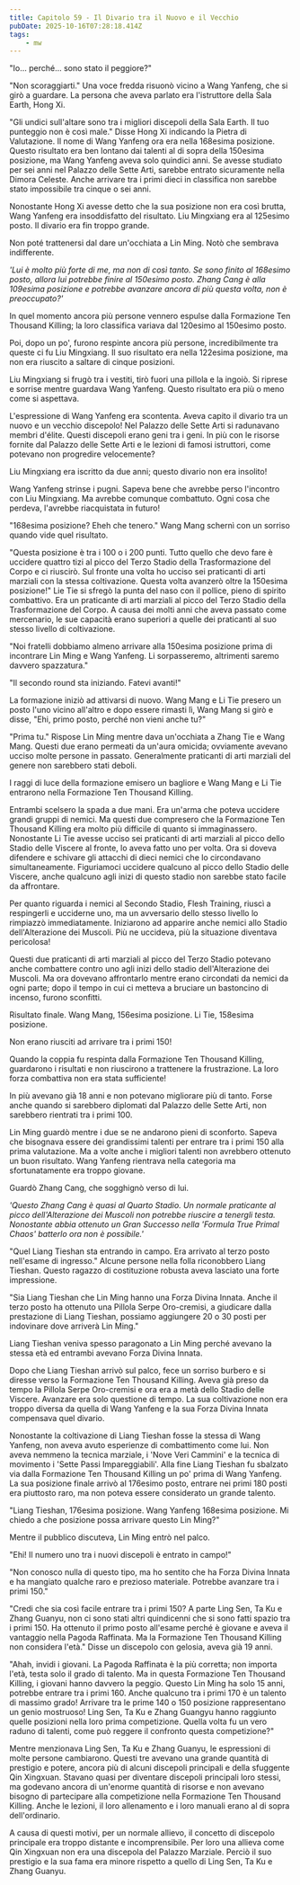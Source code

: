 ```yaml
---
title: Capitolo 59 - Il Divario tra il Nuovo e il Vecchio
pubDate: 2025-10-16T07:28:18.414Z
tags:
    - mw
---
```



"Io... perché... sono stato il peggiore?"


"Non scoraggiarti." Una voce fredda risuonò vicino a Wang Yanfeng, che si girò a guardare. La persona che aveva parlato era l'istruttore della Sala Earth, Hong Xi.


"Gli undici sull'altare sono tra i migliori discepoli della Sala Earth. Il tuo punteggio non è così male." Disse Hong Xi indicando la Pietra di Valutazione.
Il nome di Wang Yanfeng ora era nella 168esima posizione. Questo risultato era ben lontano dai talenti al di sopra della 150esima posizione, ma Wang Yanfeng aveva solo quindici anni. Se avesse studiato per sei anni nel Palazzo delle Sette Arti, sarebbe entrato sicuramente nella Dimora Celeste. Anche arrivare tra i primi dieci in classifica non sarebbe stato impossibile tra cinque o sei anni.


Nonostante Hong Xi avesse detto che la sua posizione non era così brutta, Wang Yanfeng era insoddisfatto del risultato. Liu Mingxiang era al 125esimo posto. Il divario era fin troppo grande.


Non poté trattenersi dal dare un'occhiata a Lin Ming. Notò che sembrava indifferente.


<em>'Lui è molto più forte di me, ma non di così tanto. Se sono finito al 168esimo posto, allora lui potrebbe finire al 150esimo posto. Zhang Cang è alla 109esima posizione e potrebbe avanzare ancora di più questa volta, non è preoccupato?'</em>


In quel momento ancora più persone vennero espulse dalla Formazione Ten Thousand Killing; la loro classifica variava dal 120esimo al 150esimo posto.


Poi, dopo un po', furono respinte ancora più persone, incredibilmente tra queste ci fu Liu Mingxiang. Il suo risultato era nella 122esima posizione, ma non era riuscito a saltare di cinque posizioni.


Liu Mingxiang si frugò tra i vestiti, tirò fuori una pillola e la ingoiò. Si riprese e sorrise mentre guardava Wang Yanfeng. Questo risultato era più o meno come si aspettava.


L'espressione di Wang Yanfeng era scontenta. Aveva capito il divario tra un nuovo e un vecchio discepolo! Nel Palazzo delle Sette Arti si radunavano membri d'élite. Questi discepoli erano geni tra i geni. In più con le risorse fornite dal Palazzo delle Sette Arti e le lezioni di famosi istruttori, come potevano non progredire velocemente?


Liu Mingxiang era iscritto da due anni; questo divario non era insolito!


Wang Yanfeng strinse i pugni. Sapeva bene che avrebbe perso l'incontro con Liu Mingxiang. Ma avrebbe comunque combattuto.
Ogni cosa che perdeva, l'avrebbe riacquistata in futuro!


"168esima posizione? Eheh che tenero." Wang Mang schernì con un sorriso quando vide quel risultato.


"Questa posizione è tra i 100 o i 200 punti. Tutto quello che devo fare è uccidere quattro tizi al picco del Terzo Stadio della Trasformazione del Corpo e ci riuscirò. Sul fronte una volta ho ucciso sei praticanti di arti marziali con la stessa coltivazione. Questa volta avanzerò oltre la 150esima posizione!" Lie Tie si sfregò la punta del naso con il pollice, pieno di spirito combattivo. Era un praticante di arti marziali al picco del Terzo Stadio della Trasformazione del Corpo. A causa dei molti anni che aveva passato come mercenario, le sue capacità erano superiori a quelle dei praticanti al suo stesso livello di coltivazione.


"Noi fratelli dobbiamo almeno arrivare alla 150esima posizione prima di incontrare Lin Ming e Wang Yanfeng. Li sorpasseremo, altrimenti saremo davvero spazzatura."


"Il secondo round sta iniziando. Fatevi avanti!"


La formazione iniziò ad attivarsi di nuovo. Wang Mang e Li Tie presero un posto l'uno vicino all'altro e dopo essere rimasti lì, Wang Mang si girò e disse, "Ehi, primo posto, perché non vieni anche tu?"


"Prima tu." Rispose Lin Ming mentre dava un'occhiata a Zhang Tie e Wang Mang. Questi due erano permeati da un'aura omicida; ovviamente avevano ucciso molte persone in passato. Generalmente praticanti di arti marziali del genere non sarebbero stati deboli.


I raggi di luce della formazione emisero un bagliore e Wang Mang e Li Tie entrarono nella Formazione Ten Thousand Killing.


Entrambi scelsero la spada a due mani. Era un'arma che poteva uccidere grandi gruppi di nemici. Ma questi due compresero che la Formazione Ten Thousand Killing era molto più difficile di quanto si immaginassero. Nonostante Li Tie avesse ucciso sei praticanti di arti marziali al picco dello Stadio delle Viscere al fronte, lo aveva fatto uno per volta. Ora si doveva difendere e schivare gli attacchi di dieci nemici che lo circondavano simultaneamente. Figuriamoci uccidere qualcuno al picco dello Stadio delle Viscere, anche qualcuno agli inizi di questo stadio non sarebbe stato facile da affrontare.


Per quanto riguarda i nemici al Secondo Stadio, Flesh Training, riuscì a respingerli e ucciderne uno, ma un avversario dello stesso livello lo rimpiazzò immediatamente. Iniziarono ad apparire anche nemici allo Stadio dell'Alterazione dei Muscoli. Più ne uccideva, più la situazione diventava pericolosa!


Questi due praticanti di arti marziali al picco del Terzo Stadio potevano anche combattere contro uno agli inizi dello stadio dell'Alterazione dei Muscoli. Ma ora dovevano affrontarlo mentre erano circondati da nemici da ogni parte; dopo il tempo in cui ci metteva a bruciare un bastoncino di incenso, furono sconfitti.


Risultato finale. Wang Mang, 156esima posizione. Li Tie, 158esima posizione.


Non erano riusciti ad arrivare tra i primi 150!


Quando la coppia fu respinta dalla Formazione Ten Thousand Killing, guardarono i risultati e non riuscirono a trattenere la frustrazione. La loro forza combattiva non era stata sufficiente!


In più avevano già 18 anni e non potevano migliorare più di tanto.
Forse anche quando si sarebbero diplomati dal Palazzo delle Sette Arti, non sarebbero rientrati tra i primi 100.


Lin Ming guardò mentre i due se ne andarono pieni di sconforto. Sapeva che bisognava essere dei grandissimi talenti per entrare tra i primi 150 alla prima valutazione. Ma a volte anche i migliori talenti non avrebbero ottenuto un buon risultato. Wang Yanfeng rientrava nella categoria ma sfortunatamente era troppo giovane.


Guardò Zhang Cang, che sogghignò verso di lui.


<em>'Questo Zhang Cang è quasi al Quarto Stadio. Un normale praticante al picco dell'Alterazione dei Muscoli non potrebbe riuscire a tenergli testa. Nonostante abbia ottenuto un Gran Successo nella 'Formula True Primal Chaos' batterlo ora non è possibile.'</em>


"Quel Liang Tieshan sta entrando in campo. Era arrivato al terzo posto nell'esame di ingresso." Alcune persone nella folla riconobbero Liang Tieshan. Questo ragazzo di costituzione robusta aveva lasciato una forte impressione.


"Sia Liang Tieshan che Lin Ming hanno una Forza Divina Innata. Anche il terzo posto ha ottenuto una Pillola Serpe Oro-cremisi, a giudicare dalla prestazione di Liang Tieshan, possiamo aggiungere 20 o 30 posti per indovinare dove arriverà Lin Ming."


Liang Tieshan veniva spesso paragonato a Lin Ming perché avevano la stessa età ed entrambi avevano Forza Divina Innata.


Dopo che Liang Tieshan arrivò sul palco, fece un sorriso burbero e si diresse verso la Formazione Ten Thousand Killing. Aveva già preso da tempo la Pillola Serpe Oro-cremisi e ora era a metà dello Stadio delle Viscere. Avanzare era solo questione di tempo. La sua coltivazione non era troppo diversa da quella di Wang Yanfeng e la sua Forza Divina Innata compensava quel divario.


Nonostante la coltivazione di Liang Tieshan fosse la stessa di Wang Yanfeng, non aveva avuto esperienze di combattimento come lui. Non aveva nemmeno la tecnica marziale, i 'Nove Veri Cammini' e la tecnica di movimento i 'Sette Passi Impareggiabili'. Alla fine Liang Tieshan fu sbalzato via dalla Formazione Ten Thousand Killing un po' prima di Wang Yanfeng. La sua posizione finale arrivò al 176esimo posto, entrare nei primi 180 posti era piuttosto raro, ma non poteva essere considerato un grande talento.


"Liang Tieshan, 176esima posizione. Wang Yanfeng 168esima posizione. Mi chiedo a che posizione possa arrivare questo Lin Ming?"


Mentre il pubblico discuteva, Lin Ming entrò nel palco.


"Ehi! Il numero uno tra i nuovi discepoli è entrato in campo!"


"Non conosco nulla di questo tipo, ma ho sentito che ha Forza Divina Innata e ha mangiato qualche raro e prezioso materiale. Potrebbe avanzare tra i primi 150."


"Credi che sia così facile entrare tra i primi 150? A parte Ling Sen, Ta Ku e Zhang Guanyu, non ci sono stati altri quindicenni che si sono fatti spazio tra i primi 150. Ha ottenuto il primo posto all'esame perché è giovane e aveva il vantaggio nella Pagoda Raffinata. Ma la Formazione Ten Thousand Killing non considera l'età." Disse un discepolo con gelosia, aveva già 19 anni.


"Ahah, invidi i giovani. La Pagoda Raffinata è la più corretta; non importa l'età, testa solo il grado di talento. Ma in questa Formazione Ten Thousand Killing, i giovani hanno davvero la peggio. Questo Lin Ming ha solo 15 anni, potrebbe entrare tra i primi 160. Anche qualcuno tra i primi 170 è un talento di massimo grado! Arrivare tra le prime 140 o 150 posizione rappresentano un genio mostruoso!
Ling Sen, Ta Ku e Zhang Guangyu hanno raggiunto quelle posizioni nella loro prima competizione. Quella volta fu un vero raduno di talenti, come può reggere il confronto questa competizione?"


Mentre menzionava Ling Sen, Ta Ku e Zhang Guanyu, le espressioni di molte persone cambiarono. Questi tre avevano una grande quantità di prestigio e potere, ancora più di alcuni discepoli principali e della sfuggente Qin Xingxuan. Stavano quasi per diventare discepoli principali loro stessi, ma godevano ancora di un'enorme quantità di risorse e non avevano bisogno di partecipare alla competizione nella Formazione Ten Thousand Killing. Anche le lezioni, il loro allenamento e i loro manuali erano al di sopra dell'ordinario.


A causa di questi motivi, per un normale allievo, il concetto di discepolo principale era troppo distante e incomprensibile. Per loro una allieva come Qin Xingxuan non era una discepola del Palazzo Marziale. Perciò il suo prestigio e la sua fama era minore rispetto a quello di Ling Sen, Ta Ku e Zhang Guanyu.
                                


                                



